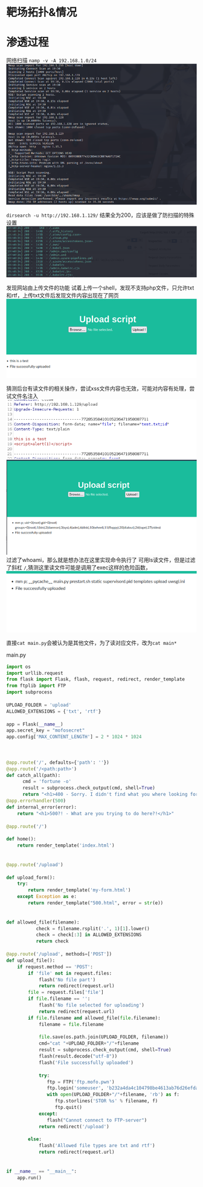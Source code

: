 # 靶场拓扑&情况

# 渗透过程
网络扫描
`namp -v -A 192.168.1.0/24`
![](attachments/Pasted%20image%2020230303083516.png)

`dirsearch -u http://192.168.1.129/`
结果全为200，应该是做了防扫描的特殊设置
![](attachments/Pasted%20image%2020230303084150.png)

发现网站由上传文件的功能
试着上传一个shell，发现不支持php文件，只允许txt和rtf，上传txt文件后发现文件内容出现在了网页
![](attachments/Pasted%20image%2020230303085226.png)


猜测后台有读文件的相关操作，尝试xss文件内容也无效，可能对内容有处理，尝试文件名注入
![](attachments/Pasted%20image%2020230303092812.png)
![](attachments/Pasted%20image%2020230303092758.png)
过滤了whoami，那么就是想办法在这里实现命令执行了
可用ls读文件，但是过滤了斜杠 `/`,猜测这里读文件可能是调用了exec这样的危险函数，
![](attachments/Pasted%20image%2020230303094109.png)

直接`cat main.py`会被认为是其他文件，为了读对应文件，改为`cat main*`

main.py
```python
import os
import urllib.request
from flask import Flask, flash, request, redirect, render_template
from ftplib import FTP
import subprocess

UPLOAD_FOLDER = 'upload'
ALLOWED_EXTENSIONS = {'txt', 'rtf'}

app = Flask(__name__)
app.secret_key = "mofosecret"
app.config['MAX_CONTENT_LENGTH'] = 2 * 1024 * 1024



@app.route('/', defaults={'path': ''})
@app.route('/<path:path>')
def catch_all(path):
      cmd = 'fortune -o'
      result = subprocess.check_output(cmd, shell=True)
      return "<h1>400 - Sorry. I didn't find what you where looking for.</h1> <h2>Maybe this will cheer you up:</h2><h3>"+result.decode("utf-8")+"</h3>"
@app.errorhandler(500)
def internal_error(error):
    return "<h1>500?! - What are you trying to do here?!</h1>"

@app.route('/')

def home():
	return render_template('index.html')
	

@app.route('/upload')

def upload_form():
	try:
	    return render_template('my-form.html')
	except Exception as e:
	    return render_template("500.html", error = str(e))


def allowed_file(filename):
           check = filename.rsplit('.', 1)[1].lower()
           check = check[:3] in ALLOWED_EXTENSIONS    
           return check

@app.route('/upload', methods=['POST'])
def upload_file():
	if request.method == 'POST':
		if 'file' not in request.files:
			flash('No file part')
			return redirect(request.url)
		file = request.files['file']
		if file.filename == '':
			flash('No file selected for uploading')
			return redirect(request.url)
		if file.filename and allowed_file(file.filename):
			filename = file.filename
			
			file.save(os.path.join(UPLOAD_FOLDER, filename))
			cmd="cat "+UPLOAD_FOLDER+"/"+filename
			result = subprocess.check_output(cmd, shell=True)
			flash(result.decode("utf-8"))
			flash('File successfully uploaded')
			
			try:
			   ftp = FTP('ftp.mofo.pwn')
			   ftp.login('someuser', 'b232a4da4c104798be4613ab76d26efda1a04606')
			   with open(UPLOAD_FOLDER+"/"+filename, 'rb') as f:
			      ftp.storlines('STOR %s' % filename, f)
			      ftp.quit()
			except:
			   flash("Cannot connect to FTP-server")
			return redirect('/upload')

		else:
			flash('Allowed file types are txt and rtf')
			return redirect(request.url)


if __name__ == "__main__":
    app.run()
```

